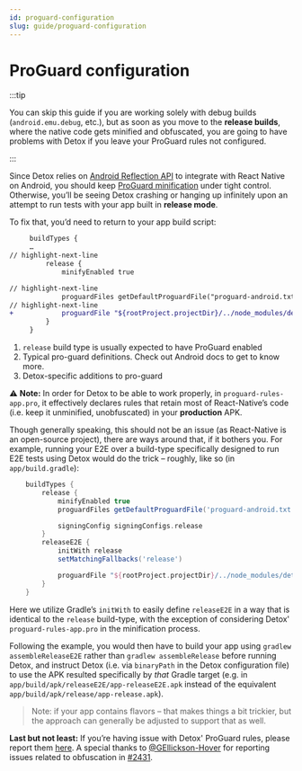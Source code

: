 ```yaml
---
id: proguard-configuration
slug: guide/proguard-configuration
---
```


# ProGuard configuration

:::tip

You can skip this guide if you are working solely with debug builds (`android.emu.debug`, etc.),
but as soon as you move to the **release builds**, where the native code gets minified and obfuscated,
you are going to have problems with Detox if you leave your ProGuard rules not configured.

:::

Since Detox relies on
[Android Reflection API](https://developer.android.com/reference/java/lang/reflect/package-summary)
to integrate with React Native on Android, you should keep [ProGuard minification](https://developer.android.com/studio/build/shrink-code)
under tight control. Otherwise, you’ll be seeing Detox crashing or hanging up infinitely upon an attempt to
run tests with your app built in **release mode**.

To fix that, you’d need to return to your app build script:

```diff title="app/build.gradle"
     buildTypes {
     …
// highlight-next-line
         release {
             minifyEnabled true

// highlight-next-line
             proguardFiles getDefaultProguardFile("proguard-android.txt"), "proguard-rules.pro"
// highlight-next-line
+            proguardFile "${rootProject.projectDir}/../node_modules/detox/android/detox/proguard-rules-app.pro"
         }
     }
```

1. `release` build type is usually expected to have ProGuard enabled
1. Typical pro-guard definitions. Check out Android docs to get to know more.
1. Detox-specific additions to pro-guard

:warning: **Note:** In order for Detox to be able to work properly, in `proguard-rules-app.pro`,
it effectively declares rules that retain most of React-Native’s code
(i.e. keep it unminified, unobfuscated) in your **production** APK.

Though generally speaking, this should not be an issue (as React-Native is an open-source project),
there are ways around that, if it bothers you.
For example, running your E2E over a build-type specifically designed to run E2E tests using Detox would do the trick
– roughly, like so (in `app/build.gradle`):

```groovy
    buildTypes {
        release {
            minifyEnabled true
            proguardFiles getDefaultProguardFile('proguard-android.txt'), 'proguard-rules.pro'

            signingConfig signingConfigs.release
        }
        releaseE2E {
            initWith release
            setMatchingFallbacks('release')

            proguardFile "${rootProject.projectDir}/../node_modules/detox/android/detox/proguard-rules-app.pro"
        }
    }
```

Here we utilize Gradle’s `initWith` to easily define `releaseE2E` in a way that is identical to the `release` build-type, with the exception of considering Detox' `proguard-rules-app.pro` in the minification process.

Following the example, you would then have to build your app using `gradlew assembleReleaseE2E` rather than `gradlew assembleRelease` before running Detox, and instruct Detox (i.e. via `binaryPath` in the Detox configuration file) to use the APK resulted specifically by _that_ Gradle target (e.g. in `app/build/apk/releaseE2E/app-releaseE2E.apk` instead of the equivalent `app/build/apk/release/app-release.apk`).

> Note: if your app contains flavors – that makes things a bit trickier, but the approach can generally be adjusted to support that as well.

**Last but not least:** If you’re having issue with Detox' ProGuard rules, please report them [here](https://github.com/wix/Detox/issues/new/choose).
A special thanks to [@GEllickson-Hover](https://github.com/GEllickson-Hover) for reporting issues related to obfuscation in [#2431](https://github.com/wix/Detox/issues/2431).
